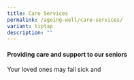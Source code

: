 ```yaml
---
title: Care Services
permalink: /ageing-well/care-services/
variant: tiptap
description: ""
---
```

<h4>Providing care and support to our seniors</h4><p>Your loved ones may fall sick and</p>